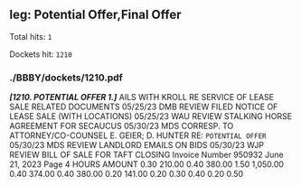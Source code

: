 
## leg: Potential Offer,Final Offer

Total hits: `1`

Dockets hit: `1210`

### ./BBBY/dockets/1210.pdf
***[1210. POTENTIAL OFFER 1.]*** AILS WITH KROLL RE SERVICE OF LEASE SALE RELATED DOCUMENTS 05/25/23 DMB REVIEW FILED NOTICE OF LEASE SALE (WITH LOCATIONS) 05/25/23 WAU REVIEW STALKING HORSE AGREEMENT FOR SECAUCUS 05/30/23 MDS CORRESP. TO ATTORNEY/CO-COUNSEL E. GEIER; D. HUNTER RE: `POTENTIAL OFFER` 05/30/23 MDS REVIEW LANDLORD EMAILS ON BIDS 05/30/23 WJP REVIEW BILL OF SALE FOR TAFT CLOSING Invoice Number 950932 June 21, 2023 Page 4 HOURS AMOUNT 0.30 210.00 0.40 380.00 1.50 1,050.00 0.40 374.00 0.40 380.00 0.20 141.00 0.20 0.30 0.40 0.20 0.50 

